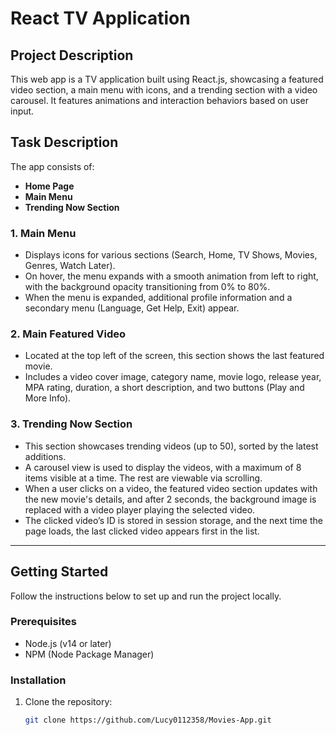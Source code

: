 # React TV Application

## Project Description

This web app is a TV application built using React.js, showcasing a featured video section, a main menu with icons, and a trending section with a video carousel. It features animations and interaction behaviors based on user input.

## Task Description

The app consists of:
- **Home Page**
- **Main Menu**
- **Trending Now Section**

### 1. Main Menu
- Displays icons for various sections (Search, Home, TV Shows, Movies, Genres, Watch Later).
- On hover, the menu expands with a smooth animation from left to right, with the background opacity transitioning from 0% to 80%.
- When the menu is expanded, additional profile information and a secondary menu (Language, Get Help, Exit) appear.

### 2. Main Featured Video
- Located at the top left of the screen, this section shows the last featured movie.
- Includes a video cover image, category name, movie logo, release year, MPA rating, duration, a short description, and two buttons (Play and More Info).

### 3. Trending Now Section
- This section showcases trending videos (up to 50), sorted by the latest additions.
- A carousel view is used to display the videos, with a maximum of 8 items visible at a time. The rest are viewable via scrolling.
- When a user clicks on a video, the featured video section updates with the new movie's details, and after 2 seconds, the background image is replaced with a video player playing the selected video.
- The clicked video’s ID is stored in session storage, and the next time the page loads, the last clicked video appears first in the list.

---

## Getting Started

Follow the instructions below to set up and run the project locally.

### Prerequisites
- Node.js (v14 or later)
- NPM (Node Package Manager)

### Installation

1. Clone the repository:

   ```bash
   git clone https://github.com/Lucy0112358/Movies-App.git
